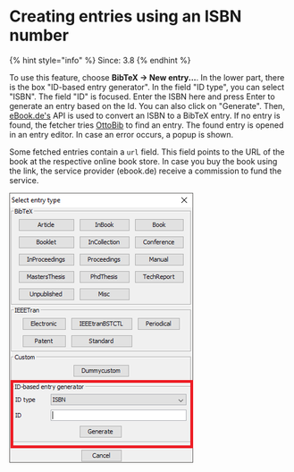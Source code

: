 # Creating entries using an ISBN number

{% hint style="info" %}
Since: 3.8
{% endhint %}

To use this feature, choose **BibTeX → New entry...**. In the lower part, there is the box "ID-based entry generator". In the field "ID type", you can select "ISBN". The field "ID" is focused. Enter the ISBN here and press Enter to generate an entry based on the Id. You can also click on "Generate". Then, [eBook.de's](http://www.ebook.de/) API is used to convert an ISBN to a BibTeX entry. If no entry is found, the fetcher  tries [OttoBib](https://www.ottobib.com/) to find an entry. The found entry is opened in an entry editor. In case an error occurs, a popup is shown.

Some fetched entries contain a `url` field. This field points to the URL of the book at the respective online book store. In case you buy the book using the link, the service provider \(ebook.de\) receive a commission to fund the service.

![Screenshot of new entry dialog](../.gitbook/assets/newentrychoosetype-idgeneratorhighlighted-isbn.png)

